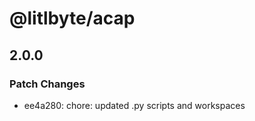# @litlbyte/acap

## 2.0.0

### Patch Changes

- ee4a280: chore: updated .py scripts and workspaces
